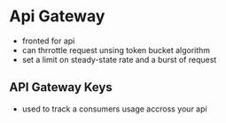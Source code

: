 # Api Gateway
- fronted for api
- can thrrottle request unsing token bucket algorithm
- set a limit on steady-state rate and a burst of request

## API Gateway Keys
- used to track a consumers usage accross your api